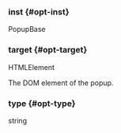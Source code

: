 ### inst {#opt-inst}

PopupBase


### target {#opt-target}

HTMLElement

The DOM element of the popup.
### type {#opt-type}

string

